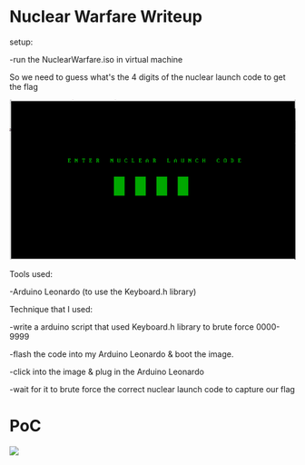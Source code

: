 # Nuclear Warfare Writeup

setup: 

-run the NuclearWarfare.iso in virtual machine

So we need to guess what's the 4 digits of the nuclear launch code to get the flag

![](img.png)

Tools used:

-Arduino Leonardo (to use the Keyboard.h library)

Technique that I used:

-write a arduino script that used Keyboard.h library to brute force 0000-9999

-flash the code into my Arduino Leonardo & boot the image.

-click into the image & plug in the Arduino Leonardo 

-wait for it to brute force the correct nuclear launch code to capture our flag

PoC
===

![](poc.gif)
